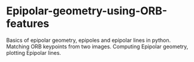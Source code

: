 # Epipolar-geometry-using-ORB-features
Basics of epipolar geometry, epipoles and epipolar lines in python.
Matching ORB keypoints from two images.
Computing Epipolar geometry, plotting Epipolar lines.
